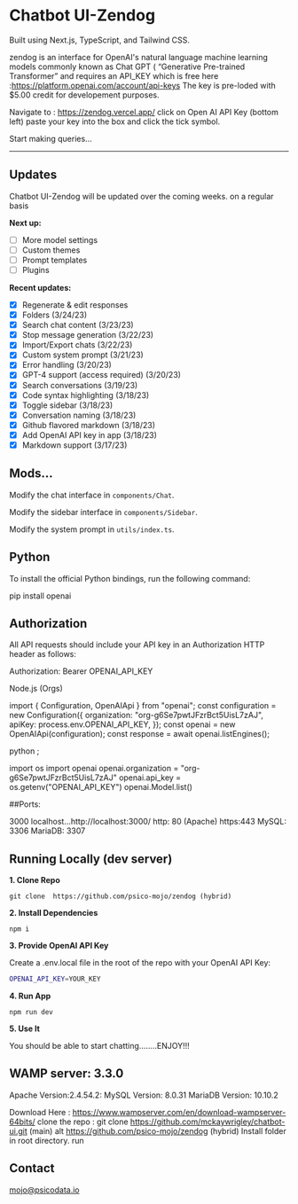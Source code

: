 # Chatbot UI-Zendog

Built using Next.js, TypeScript, and Tailwind CSS.

zendog is an interface for OpenAI's natural language machine learning models commonly known as Chat GPT ( “Generative Pre-trained Transformer”
and requires an API_KEY which is free here :https://platform.openai.com/account/api-keys
The key is pre-loded with $5.00 credit for developement purposes.

Navigate to : https://zendog.vercel.app/ 
click on Open AI API Key (bottom left) paste your key into the box and click the tick symbol.

Start making queries...

****************************************************************************************************************************************************************************

## Updates

Chatbot UI-Zendog will be updated over the coming weeks.
on a regular basis

**Next up:**

- [ ] More model settings
- [ ] Custom themes
- [ ] Prompt templates
- [ ] Plugins

**Recent updates:**

- [x] Regenerate & edit responses
- [x] Folders (3/24/23)
- [x] Search chat content (3/23/23)
- [x] Stop message generation (3/22/23)
- [x] Import/Export chats (3/22/23)
- [x] Custom system prompt (3/21/23)
- [x] Error handling (3/20/23)
- [x] GPT-4 support (access required) (3/20/23)
- [x] Search conversations (3/19/23)
- [x] Code syntax highlighting (3/18/23)
- [x] Toggle sidebar (3/18/23)
- [x] Conversation naming (3/18/23)
- [x] Github flavored markdown (3/18/23)
- [x] Add OpenAI API key in app (3/18/23)
- [x] Markdown support (3/17/23)

## Mods...

Modify the chat interface in `components/Chat`.

Modify the sidebar interface in `components/Sidebar`.

Modify the system prompt in `utils/index.ts`.

## Python

To install the official Python bindings, run the following command:

pip install openai

## Authorization

All API requests should include your API key in an Authorization HTTP header as follows:

Authorization: Bearer OPENAI_API_KEY

  
  Node.js (Orgs)
  
  import { Configuration, OpenAIApi } from "openai";
const configuration = new Configuration({
    organization: "org-g6Se7pwtJFzrBct5UisL7zAJ",
    apiKey: process.env.OPENAI_API_KEY,
});
const openai = new OpenAIApi(configuration);
const response = await openai.listEngines();

python ; 

import os
import openai
openai.organization = "org-g6Se7pwtJFzrBct5UisL7zAJ"
openai.api_key = os.getenv("OPENAI_API_KEY")
openai.Model.list()

##Ports:

3000 localhost...http://localhost:3000/
http: 80  (Apache)
https:443
MySQL: 3306
MariaDB: 3307 
 
## Running Locally (dev server) 

**1. Clone Repo**

```
git clone  https://github.com/psico-mojo/zendog (hybrid)
```

**2. Install Dependencies**

```
npm i  
```

**3. Provide OpenAI API Key**

Create a .env.local file in the root of the repo with your OpenAI API Key:

```bash
OPENAI_API_KEY=YOUR_KEY
```

**4. Run App**

```
npm run dev
```

**5. Use It**

You should be able to start chatting........ENJOY!!!

## WAMP server: 3.3.0
Apache Version:2.4.54.2:
MySQL Version:
8.0.31 
MariaDB Version:
10.10.2

Download Here : https://www.wampserver.com/en/download-wampserver-64bits/
clone the repo : git clone https://github.com/mckaywrigley/chatbot-ui.git (main) alt  https://github.com/psico-mojo/zendog (hybrid)
Install folder in root directory.
run

## Contact

mojo@psicodata.io     

